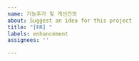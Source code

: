 ```yaml
---
name: 기능추가 및 개선건의
about: Suggest an idea for this project
title: "[FR] "
labels: enhancement
assignees: ''

---
```



